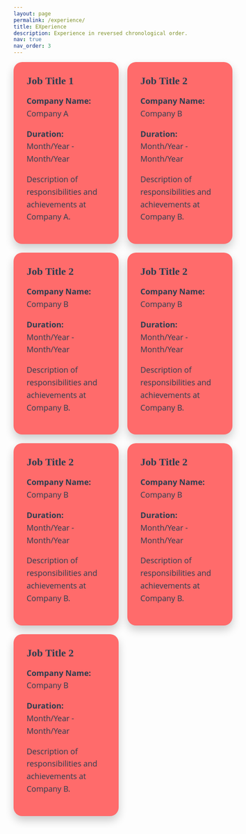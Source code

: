 ```yaml
---
layout: page
permalink: /experience/
title: EXperience
description: Experience in reversed chronological order.
nav: true
nav_order: 3
---
```

<!-- _pages/publications.md -->
<div class="publications">

<style>
.work-experience {
  display: grid;
  grid-template-columns: repeat(3, 1fr);
  grid-gap: 20px;
}

.card {
  background-color: #ff6b6b; /* Light coral */
  padding: 30px;
  border-radius: 20px;
  box-shadow: 0 10px 20px rgba(0, 0, 0, 0.2);
  transition: transform 0.3s ease;
}

.card:hover {
  transform: translateY(-8px);
}

.card h2 {
  margin-top: 0;
  color: #2c3e50; /* Dark slate gray */
  font-family: 'Pacifico', cursive;
  font-size: 24px;
  margin-bottom: 10px;
}

.card p {
  color: #2c3e50; /* Dark slate gray */
  font-family: 'Open Sans', sans-serif;
  font-size: 18px;
  line-height: 1.6;
}

@media screen and (max-width: 992px) {
  .work-experience {
    grid-template-columns: repeat(2, 1fr);
  }
}

@media screen and (max-width: 768px) {
  .work-experience {
    grid-template-columns: 1fr;
  }
}


    </style>
<div class="work-experience">
  <div class="card">
    <h2>Job Title 1</h2>
    <p><strong>Company Name:</strong> Company A</p>
    <p><strong>Duration:</strong> Month/Year - Month/Year</p>
    <p>Description of responsibilities and achievements at Company A.</p>
  </div>

  <div class="card">
    <h2>Job Title 2</h2>
    <p><strong>Company Name:</strong> Company B</p>
    <p><strong>Duration:</strong> Month/Year - Month/Year</p>
    <p>Description of responsibilities and achievements at Company B.</p>
  </div>

   <div class="card">
    <h2>Job Title 2</h2>
    <p><strong>Company Name:</strong> Company B</p>
    <p><strong>Duration:</strong> Month/Year - Month/Year</p>
    <p>Description of responsibilities and achievements at Company B.</p>
  </div>

   <div class="card">
    <h2>Job Title 2</h2>
    <p><strong>Company Name:</strong> Company B</p>
    <p><strong>Duration:</strong> Month/Year - Month/Year</p>
    <p>Description of responsibilities and achievements at Company B.</p>
  </div>


 <div class="card">
    <h2>Job Title 2</h2>
    <p><strong>Company Name:</strong> Company B</p>
    <p><strong>Duration:</strong> Month/Year - Month/Year</p>
    <p>Description of responsibilities and achievements at Company B.</p>
  </div>

   <div class="card">
    <h2>Job Title 2</h2>
    <p><strong>Company Name:</strong> Company B</p>
    <p><strong>Duration:</strong> Month/Year - Month/Year</p>
    <p>Description of responsibilities and achievements at Company B.</p>
  </div>

   <div class="card">
    <h2>Job Title 2</h2>
    <p><strong>Company Name:</strong> Company B</p>
    <p><strong>Duration:</strong> Month/Year - Month/Year</p>
    <p>Description of responsibilities and achievements at Company B.</p>
  </div>

  <!-- Add more cards for additional work experiences -->
</div>

</div>
